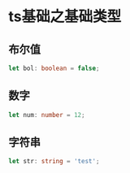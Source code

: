 # ts基础之基础类型

## 布尔值

```ts
let bol: boolean = false;
```

## 数字

```ts
let num: number = 12;
```

## 字符串

```ts
let str: string = 'test';
```